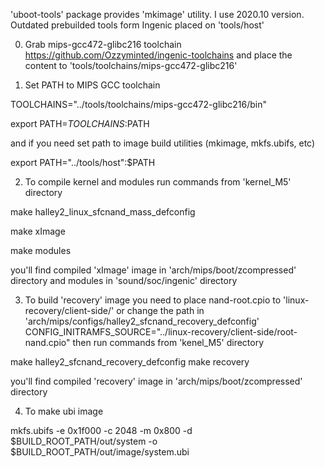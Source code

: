 'uboot-tools' package provides 'mkimage' utility. I use 2020.10 version.
Outdated prebuilded tools form Ingenic placed on 'tools/host'

0. Grab mips-gcc472-glibc216 toolchain
https://github.com/Ozzyminted/ingenic-toolchains
and place the content to 'tools/toolchains/mips-gcc472-glibc216'

1. Set PATH to MIPS GCC toolchain

  TOOLCHAINS="../tools/toolchains/mips-gcc472-glibc216/bin"
  
  export PATH=$TOOLCHAINS:$PATH

and if you need set path to image build utilities (mkimage, mkfs.ubifs, etc)

  export PATH="../tools/host":$PATH

2. To compile kernel and modules run commands from 'kernel_M5' directory

  make halley2_linux_sfcnand_mass_defconfig
  
  make xImage
  
  make modules

you'll find compiled 'xImage' image in 'arch/mips/boot/zcompressed' directory
and modules in 'sound/soc/ingenic' directory

3. To build 'recovery' image you need to place nand-root.cpio to 'linux-recovery/client-side/'
or change the path in 'arch/mips/configs/halley2_sfcnand_recovery_defconfig' 
CONFIG_INITRAMFS_SOURCE="../linux-recovery/client-side/root-nand.cpio"
then  run commands from 'kenel_M5' directory

  make halley2_sfcnand_recovery_defconfig
  make recovery

you'll find compiled 'recovery' image in 'arch/mips/boot/zcompressed' directory
 
4. To make ubi image

mkfs.ubifs -e 0x1f000 -c 2048 -m 0x800 -d $BUILD_ROOT_PATH/out/system -o $BUILD_ROOT_PATH/out/image/system.ubi

